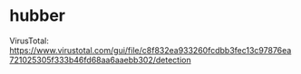 # hubber

VirusTotal: https://www.virustotal.com/gui/file/c8f832ea933260fcdbb3fec13c97876ea721025305f333b46fd68aa6aaebb302/detection
